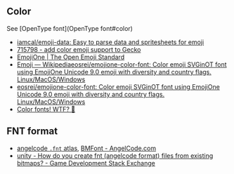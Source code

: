 ## Color

See [OpenType font](OpenType font#color)

- [iamcal/emoji-data: Easy to parse data and spritesheets for emoji](https://github.com/iamcal/emoji-data)
- [715798 - add color emoji support to Gecko](https://bugzilla.mozilla.org/show_bug.cgi?id=715798)
- [EmojiOne | The Open Emoji Standard](http://emojione.com/)
- [Emoji — Wikipedia](https://en.wikipedia.org/wiki/Emoji)[eosrei/emojione-color-font: Color emoji SVGinOT font using EmojiOne Unicode 9.0 emoji with diversity and country flags. Linux/MacOS/Windows](https://github.com/eosrei/emojione-color-font)
- [eosrei/emojione-color-font: Color emoji SVGinOT font using EmojiOne Unicode 9.0 emoji with diversity and country flags. Linux/MacOS/Windows](https://github.com/eosrei/emojione-color-font)
- [Color fonts! WTF? 🌈](http://www.colorfonts.wtf/)

## FNT format

- [angelcode `.fnt` atlas](http://www.angelcode.com/products/bmfont/doc/file_format.html), [BMFont - AngelCode.com](http://www.angelcode.com/products/bmfont/)
- [unity - How do you create fnt (angelcode format) files from existing bitmaps? - Game Development Stack Exchange](http://gamedev.stackexchange.com/questions/74010/how-do-you-create-fnt-angelcode-format-files-from-existing-bitmaps)